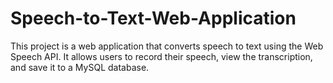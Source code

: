 # Speech-to-Text-Web-Application
This project is a web application that converts speech to text using the Web Speech API. It allows users to record their speech, view the transcription, and save it to a MySQL database.
